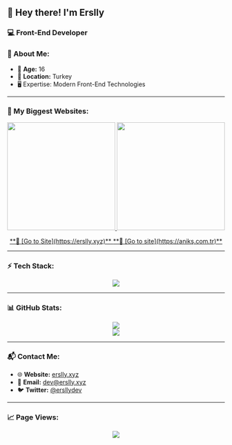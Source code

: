 ## 👋 Hey there! I'm Erslly

### 💻 Front-End Developer

### 📌 About Me:
- 🎂 **Age:** 16  
- 📍 **Location:** Turkey  
- 🖥️ Expertise: Modern Front-End Technologies

---

### 🚀 My Biggest Websites:

<p align="center">
  <a href="https://erslly.xyz" target="_blank">
    <img src="https://p.erslly.xyz/erslly%20.png" width="250" />
  </a>
  <a href="https://aniki.com.tr" target="_blank">
    <img src="https://p.erslly.xyz/aniki-ekran.png" width="250" />
  </a>
</p>
<p align="center">
  <a href="https://erslly.xyz" target="_blank">
    **🔗 [Go to Site](https://erslly.xyz)**
  </a>
  <a href="https://anikş.com.tr" target="_blank">
    **🔗 [Go to site](https://anikş.com.tr)**
  </a>
</p>

---

### ⚡ Tech Stack:

<p align="center">
  <img src="https://skillicons.dev/icons?i=js,html,css,ts,react,nextjs,nodejs,express,tailwind,mongodb,git,github,pnpm,vscode,vercel,bootstrap"/>
</p>

---

### 📊 GitHub Stats:

<p align="center">
  <img src="https://github-readme-stats.vercel.app/api?username=erslly&show_icons=true&theme=tokyonight" />
  <br/>
  <img src="https://github-readme-stats.vercel.app/api/top-langs/?username=erslly&layout=compact&theme=tokyonight" />
</p>

---

### 📬 Contact Me:
- 🌐 **Website:** [erslly.xyz](https://erslly.xyz)  
- 📧 **Email:** [dev@erslly.xyz](mailto:dev@erslly.xyz)  
- 🐦 **Twitter:** [@ersllydev](https://x.com/ersllydev)  

---

### 📈 Page Views:

<p align="center">
  <img src="https://count.getloli.com/get/@erslly?theme=rule34"/>
</p>
